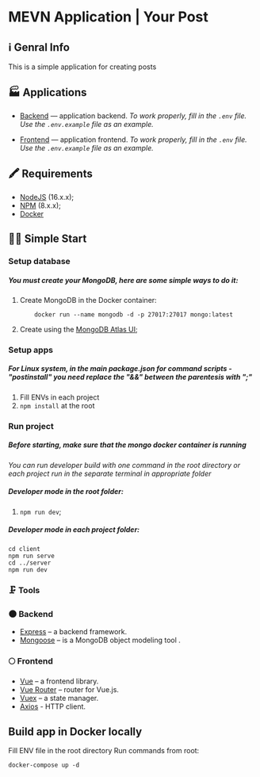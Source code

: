 # MEVN Application | Your Post

## ℹ Genral Info

This is a simple application for creating posts

## 🏭 Applications

-   [Backend](./server) — application backend.
    _To work properly, fill in the `.env` file. Use the `.env.example` file as an example._

-   [Frontend](./client) — application frontend.
    _To work properly, fill in the `.env` file. Use the `.env.example` file as an example._

## 🖍 Requirements

-   [NodeJS](https://nodejs.org/en/) (16.x.x);
-   [NPM](https://www.npmjs.com/) (8.x.x);
-   [Docker](https://www.docker.com)

## 🏃‍♂️ Simple Start

### Setup database

##### You must create your MongoDB, here are some simple ways to do it:

1. Create MongoDB in the Docker container:
    ```
        docker run --name mongodb -d -p 27017:27017 mongo:latest
    ```
2. Create using the [MongoDB Atlas UI](https://www.mongodb.com/basics/create-database);

### Setup apps

##### _For Linux system, in the main package.json for command scripts - "postinstall" you need replace the "&&" between the parentesis with ";"_

1. Fill ENVs in each project
2. `npm install` at the root

### Run project

##### _Before starting, make sure that the mongo docker container is running_

_You can run developer build with one command in the root directory or each project run in the separate terminal in appropriate folder_

##### Developer mode in the root folder:

1. `npm run dev`;

##### Developer mode in each project folder:

```
cd client
npm run serve
cd ../server
npm run dev
```

### 🗜 Tools

### 🌑 Backend

-   [Express](https://expressjs.com/) – a backend framework.
-   [Mongoose](https://mongoosejs.com/) – is a MongoDB object modeling tool .

### 🌕 Frontend

-   [Vue](https://vuejs.org/) – a frontend library.
-   [Vue Router](https://router.vuejs.org/) – router for Vue.js.
-   [Vuex](https://vuex.vuejs.org/) – a state manager.
-   [Axios](https://axios-http.com/) - HTTP client.

## Build app in Docker locally

Fill ENV file in the root directory
Run commands from root:

```
docker-compose up -d
```
